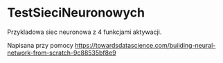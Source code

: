 # TestSieciNeuronowych
Przykladowa siec neuronowa z 4 funkcjami aktywacji.

Napisana przy pomocy https://towardsdatascience.com/building-neural-network-from-scratch-9c88535bf8e9
